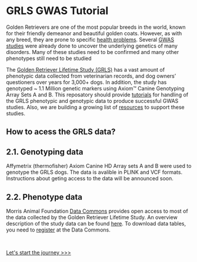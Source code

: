 # GRLS GWAS Tutorial

Golden Retrievers are one of the most popular breeds in the world, known for their friendly demeanor and beautiful golden coats. However, as with any breed, they are prone to specific [health problems](./ext_docs/health_concerns.md). Several [GWAS studies](./ext_docs/gwas_studies.md) were already done to uncover the underlying genetics of many disorders. Many of these studies need to be confirmed and many other phenotypes still need to be studied  

The [Golden Retriever Lifetime Study (GRLS)](https://www.morrisanimalfoundation.org/golden-retriever-lifetime-study) has a vast amount of phenotypic data collected from veterinarian records, and dog owners’ questioners over years for 3,000+ dogs. In addition, the study has genotyped ~ 1.1 Million genetic markers using Axiom™ Canine Genotyping Array Sets A and B. This reposatory should provide [tutorials](./1.install.md) for handling of the GRLS phenotypic and genotypic data to produce successful GWAS studies. Also, we are building a growing list of [resources](./ext_docs/health_concerns.md) to support these studies. 

## How to acess the GRLS data?

## 2.1. Genotyping data
Affymetrix (thermofisher) Axiom Canine HD Array sets A and B were used to genotype the GRLS dogs. The data is avalible in PLINK and VCF formats. Instructions about geting access to the data will be announced soon.
   
## 2.2. Phenotype data
Morris Animal Foundation [Data Commons](https://datacommons.morrisanimalfoundation.org/) provides open access to most of the data collected by the Golden Retriever Lifetime Study. An overview description of the study data can be found [here](https://datacommons.morrisanimalfoundation.org/node/221). To download data tables, you need to [register](https://datacommons.morrisanimalfoundation.org/user/login?destination=/node/1) at the Data Commons.

<br>

[Let's start the journey >>>](https://maf-grls.github.io/grGWAS/1.install/)
